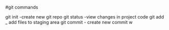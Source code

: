 #git commands

git init -create  new git repo 
git status -view changes in project code 
git add _ add files to staging area 
git commit - create new  commit w